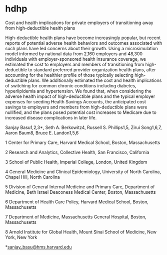# hdhp
Cost and health implications for private employers of transitioning away from high-deductible health plans 

High-deductible health plans have become increasingly popular, but recent reports of potential adverse health behaviors and outcomes associated with such plans have led concerns about their growth. Using a microsimulation model informed by national data from 2,160 employers and 48,300 individuals with employer-sponsored health insurance coverage, we estimated the cost to employers and members of transitioning from high-deductible to standard preferred provider organization health plans, after accounting for the healthier profile of those typically selecting high-deductible plans. We additionally estimated the cost and health implications of switching for common chronic conditions including diabetes, hyperlipidemia and hypertension. We found that, when considering the adverse health impact of high-deductible plans and the typical employer expenses for seeding Health Savings Accounts, the anticipated cost savings to employers and members from high-deductible plans were nullified, and the plans posed potential cost increases to Medicare due to increased disease complications in later life.


Sanjay Basu1,2,3*, Seth A. Berkowitz4, Russell S. Phillips1,5, Zirui Song1,6,7, Aaron Baum8,  Bruce E. Landon1,5,6

1 Center for Primary Care, Harvard Medical School, Boston, Massachusetts

2 Research and Analytics, Collective Health, San Francisco, California

3 School of Public Health, Imperial College, London, United Kingdom

4 General Medicine and Clinical Epidemiology, University of North Carolina, Chapel Hill, North Carolina

5 Division of General Internal Medicine and Primary Care, Department of Medicine, Beth Israel Deaconess Medical Center, Boston, Massachusetts

6 Department of Health Care Policy, Harvard Medical School, Boston, Massachusetts

7 Department of Medicine, Massachusetts General Hospital, Boston, Massachusetts

8 Arnold Institute for Global Health, Mount Sinai School of Medicine, New York, New York


*sanjay_basu@hms.harvard.edu
